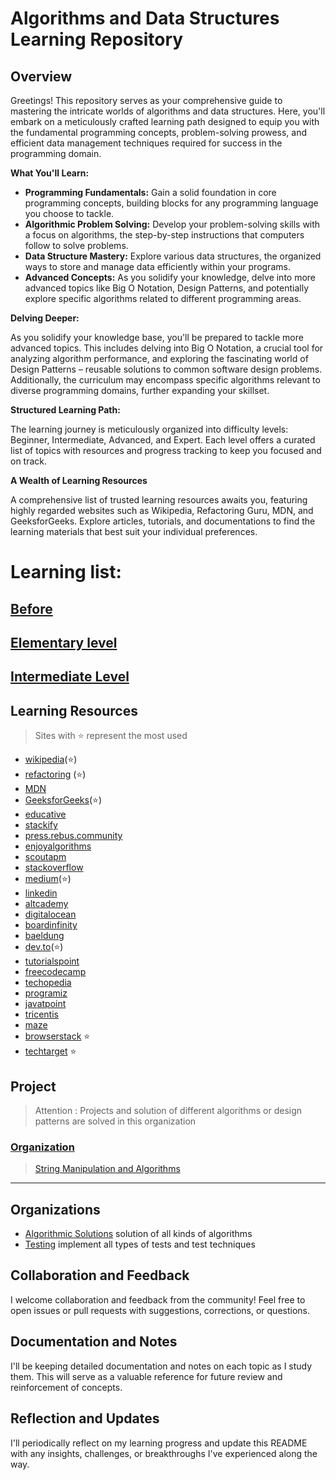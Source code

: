 # Algorithms and Data Structures Learning Repository

## Overview

Greetings! This repository serves as your comprehensive guide to mastering the intricate worlds of algorithms and data structures. Here, you'll embark on a meticulously crafted learning path designed to equip you with the fundamental programming concepts, problem-solving prowess, and efficient data management techniques required for success in the programming domain.

**What You'll Learn:**

- **Programming Fundamentals:** Gain a solid foundation in core programming concepts, building blocks for any programming language you choose to tackle.
- **Algorithmic Problem Solving:** Develop your problem-solving skills with a focus on algorithms, the step-by-step instructions that computers follow to solve problems.
- **Data Structure Mastery:** Explore various data structures, the organized ways to store and manage data efficiently within your programs.
- **Advanced Concepts:** As you solidify your knowledge, delve into more advanced topics like Big O Notation, Design Patterns, and potentially explore specific algorithms related to different programming areas.

**Delving Deeper:**

As you solidify your knowledge base, you'll be prepared to tackle more advanced topics. This includes delving into Big O Notation, a crucial tool for analyzing algorithm performance, and exploring the fascinating world of Design Patterns – reusable solutions to common software design problems. Additionally, the curriculum may encompass specific algorithms relevant to diverse programming domains, further expanding your skillset.

**Structured Learning Path:**

The learning journey is meticulously organized into difficulty levels: Beginner, Intermediate, Advanced, and Expert. Each level offers a curated list of topics with resources and progress tracking to keep you focused and on track.

**A Wealth of Learning Resources**

A comprehensive list of trusted learning resources awaits you, featuring highly regarded websites such as Wikipedia, Refactoring Guru, MDN, and GeeksforGeeks. Explore articles, tutorials, and documentations to find the learning materials that best suit your individual preferences.

# Learning list:

## [Before](./The-Labors-of-Learning/)

## [Elementary level](./1.Elementary%20level//)

## [Intermediate Level](./Intermediate%20Level/)

## Learning Resources

> Sites with ⭐ represent the most used

- [wikipedia](https://en.wikipedia.org)(⭐)
- [refactoring](https://refactoring.guru/design-patterns) (⭐)
- [MDN](https://developer.mozilla.org)
- [GeeksforGeeks](https://www.geeksforgeeks.org)(⭐)
- [educative](https://www.educative.io)
- [stackify](https://stackify.com)
- [press.rebus.community](https://press.rebus.community)
- [enjoyalgorithms](https://www.enjoyalgorithms.com/blog)
- [scoutapm](https://scoutapm.com/blog)
- [stackoverflow](https://stackoverflow.com)
- [medium](https://medium.com)(⭐)
- [linkedin](https://www.linkedin.com)
- [altcademy](https://www.altcademy.com)
- [digitalocean](https://www.digitalocean.com)
- [boardinfinity](https://www.boardinfinity.com)
- [baeldung](https://www.baeldung.com)
- [dev.to](https://dev.to)(⭐)
- [tutorialspoint](https://www.tutorialspoint.com/design_pattern)
- [freecodecamp](https://www.freecodecamp.org)
- [techopedia](https://www.techopedia.com)
- [programiz](https://www.programiz.com)
- [javatpoint](https://www.javatpoint.com)
- [tricentis](https://www.tricentis.com)
- [maze](https://maze.co)
- [browserstack](https://www.browserstack.com) ⭐
- [techtarget](https://www.techtarget.com) ⭐

## Project

> Attention : Projects and solution of different algorithms or design patterns are solved in this organization

### [Organization](https://github.com/Algorithmic-Solutions)

> [String Manipulation and Algorithms](https://github.com/Algorithmic-Solutions/.github/blob/main/profile/README.md#string-manipulation-and-algorithms)

---

## Organizations

- [Algorithmic Solutions](https://github.com/Algorithmic-Solutions) solution of all kinds of algorithms
- [Testing](https://github.com/Testing-Guild) implement all types of tests and test techniques

## Collaboration and Feedback

I welcome collaboration and feedback from the community! Feel free to open issues or pull requests with suggestions, corrections, or questions.

## Documentation and Notes

I'll be keeping detailed documentation and notes on each topic as I study them. This will serve as a valuable reference for future review and reinforcement of concepts.

## Reflection and Updates

I'll periodically reflect on my learning progress and update this README with any insights, challenges, or breakthroughs I've experienced along the way.
